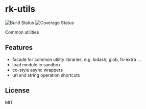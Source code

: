 # rk-utils
![Build Status](https://travis-ci.org/kitmi/rk-utils.svg?branch=master) ![Coverage Status](https://coveralls.io/repos/github/kitmi/rk-utils/badge.svg?branch=master) 

Common utilities

## Features

* facade for common utility libraries, e.g. lodash, glob, fs-extra ...
* load module in sandbox
* co-style async wrappers
* url and string operation shortcuts

## License

  MIT
